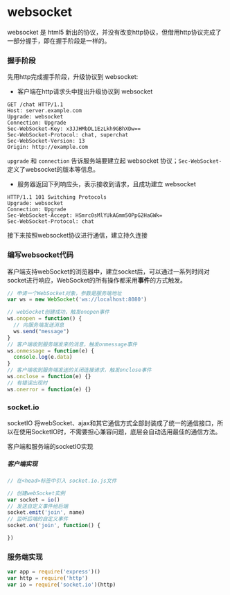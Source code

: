 # websocket
websocket 是 html5 新出的协议，并没有改变http协议，但借用http协议完成了一部分握手，即在握手阶段是一样的。
### 握手阶段
先用http完成握手阶段，升级协议到 websocket:
- 客户端在http请求头中提出升级协议到 websocket

```
GET /chat HTTP/1.1
Host: server.example.com
Upgrade: websocket
Connection: Upgrade
Sec-WebSocket-Key: x3JJHMbDL1EzLkh9GBhXDw==
Sec-WebSocket-Protocol: chat, superchat
Sec-WebSocket-Version: 13
Origin: http://example.com
```

`upgrade` 和 `connection` 告诉服务端要建立起 websocket 协议；`Sec-WebSocket-`定义了websocket的版本等信息。
- 服务器返回下列响应头，表示接收到请求，且成功建立 websocket
```
HTTP/1.1 101 Switching Protocols
Upgrade: websocket
Connection: Upgrade
Sec-WebSocket-Accept: HSmrc0sMlYUkAGmm5OPpG2HaGWk=
Sec-WebSocket-Protocol: chat
```

接下来按照websocket协议进行通信，建立持久连接

### 编写websocket代码
客户端支持webSocket的浏览器中，建立socket后，可以通过一系列时间对socket进行响应，WebSocket的所有操作都采用**事件**的方式触发。
```javascript
// 申请一个WebSocket对象，参数是服务端地址
var ws = new WebSocket('ws://localhost:8080')

// webSocket创建成功，触发onopen事件
ws.onopen = function() {
  // 向服务端发送消息
  ws.send("message")
}
// 客户端收到服务端发来的消息，触发onmessage事件
ws.onmessage = function(e) {
  console.log(e.data)
}
// 客户端收到服务端发送的关闭连接请求，触发onclose事件
ws.onclose = function(e) {}
// 有错误出现时
ws.onerror = function(e) {}
```

### socket.io
socketIO 将webSocket、ajax和其它通信方式全部封装成了统一的通信接口，所以在使用SocketIO时，不需要担心兼容问题，底层会自动选用最佳的通信方法。

客户端和服务端的socketIO实现
##### 客户端实现
```javascript
// 在<head>标签中引入 socket.io.js文件

// 创建webSocket实例
var socket = io()
// 发送自定义事件给后端
socket.emit('join', name)
// 监听后端的自定义事件
socket.on('join', function() {

})
```

### 服务端实现

```javascript
var app = require('express')()
var http = require('http')
var io = require('socket.io')(http)
```